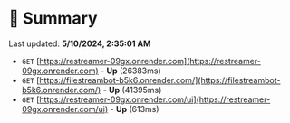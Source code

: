 # 📖 Summary
Last updated: **5/10/2024, 2:35:01 AM**

- `GET` [https://restreamer-09gx.onrender.com](https://restreamer-09gx.onrender.com) - **Up** (26383ms)
- `GET` [https://filestreambot-b5k6.onrender.com/](https://filestreambot-b5k6.onrender.com/) - **Up** (41395ms)
- `GET` [https://restreamer-09gx.onrender.com/ui](https://restreamer-09gx.onrender.com/ui) - **Up** (613ms)
